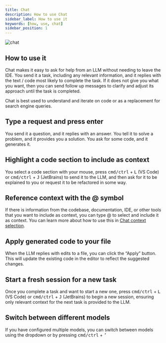 ```yaml
---
title: Chat
description: How to use Chat
sidebar_label: How to use it
keywords: [how, use, chat]
sidebar_position: 1
---
```


![chat](/img/chat.gif)

## How to use it

Chat makes it easy to ask for help from an LLM without needing to leave the IDE. You send it a task, including any relevant information, and it replies with the text / code most likely to complete the task. If it does not give you what you want, then you can send follow up messages to clarify and adjust its approach until the task is completed.

Chat is best used to understand and iterate on code or as a replacement for search engine queries.

## Type a request and press enter

You send it a question, and it replies with an answer. You tell it to solve a problem, and it provides you a solution. You ask for some code, and it generates it.

## Highlight a code section to include as context

You select a code section with your mouse, press <kbd>cmd/ctrl</kbd> + <kbd>L</kbd> (VS Code) or <kbd>cmd/ctrl</kbd> + <kbd>J</kbd> (JetBrains) to send it to the LLM, and then ask for it to be explained to you or request it to be refactored in some way.

## Reference context with the @ symbol

If there is information from the codebase, documentation, IDE, or other tools that you want to include as context, you can type @ to select and include it as context. You can learn more about how to use this in [Chat context selection](context-selection.md).

## Apply generated code to your file

When the LLM replies with edits to a file, you can click the “Apply” button. This will update the existing code in the editor to reflect the suggested changes.

## Start a fresh session for a new task

Once you complete a task and want to start a new one, press <kbd>cmd/ctrl</kbd> + <kbd>L</kbd> (VS Code) or <kbd>cmd/ctrl</kbd> + <kbd>J</kbd> (JetBrains) to begin a new session, ensuring only relevant context for the next task is provided to the LLM.

## Switch between different models

If you have configured multiple models, you can switch between models using the dropdown or by pressing <kbd>cmd/ctrl</kbd> + <kbd>’</kbd>
